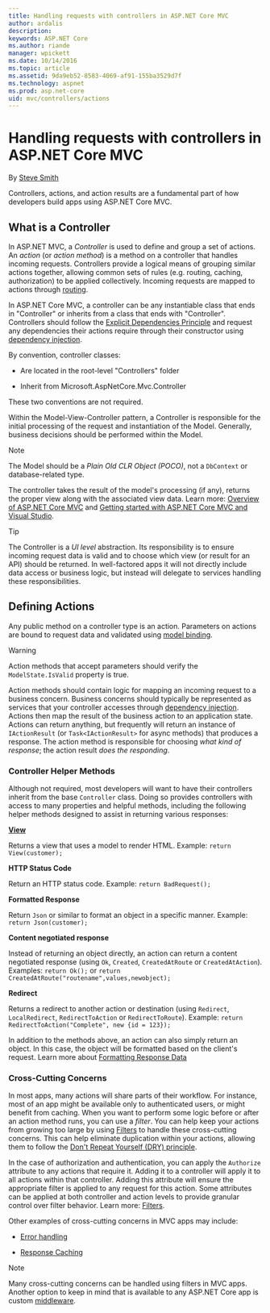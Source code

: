 ```yaml
---
title: Handling requests with controllers in ASP.NET Core MVC 
author: ardalis
description: 
keywords: ASP.NET Core
ms.author: riande
manager: wpickett
ms.date: 10/14/2016
ms.topic: article
ms.assetid: 9da9eb52-8583-4069-af91-155ba3529d7f
ms.technology: aspnet
ms.prod: asp.net-core
uid: mvc/controllers/actions
---
```

# Handling requests with controllers in ASP.NET Core MVC

By [Steve Smith](http://ardalis.com)

Controllers, actions, and action results are a fundamental part of how developers build apps using ASP.NET Core MVC.

## What is a Controller

In ASP.NET MVC, a *Controller* is used to define and group a set of actions. An *action* (or *action method*) is a method on a controller that handles incoming requests. Controllers provide a logical means of grouping similar actions together, allowing common sets of rules (e.g. routing, caching, authorization) to be applied collectively. Incoming requests are mapped to actions through [routing](routing.md).

In ASP.NET Core MVC, a controller can be any instantiable class that ends in "Controller" or inherits from a class that ends with "Controller". Controllers should follow the [Explicit Dependencies Principle](http://deviq.com/explicit-dependencies-principle) and request any dependencies their actions require through their constructor using [dependency injection](dependency-injection.md).

By convention, controller classes:

* Are located in the root-level "Controllers" folder

* Inherit from Microsoft.AspNetCore.Mvc.Controller

These two conventions are not required.

Within the Model-View-Controller pattern, a Controller is responsible for the initial processing of the request and instantiation of the Model. Generally, business decisions should  be performed within the Model.

> [!NOTE]
> The Model should be a *Plain Old CLR Object (POCO)*, not a `DbContext` or database-related type.

The controller takes the result of the model's processing (if any), returns the proper view along with the associated view data. Learn more: [Overview of ASP.NET Core MVC](../overview.md) and [Getting started with ASP.NET Core MVC and Visual Studio](../../tutorials/first-mvc-app/start-mvc.md).

>[!TIP]
> The Controller is a *UI level* abstraction. Its responsibility is to ensure incoming request data is valid and to choose which view (or result for an API) should be returned. In well-factored apps it will not directly include data access or business logic, but instead will delegate to services handling these responsibilities.

## Defining Actions

Any public method on a controller type is an action. Parameters on actions are bound to request data and validated using [model binding](../models/model-binding.md).

>[!WARNING]
> Action methods that accept parameters should verify the `ModelState.IsValid` property is true.

Action methods should contain logic for mapping an incoming request to a business concern. Business concerns should typically be represented as services that your controller accesses through [dependency injection](dependency-injection.md). Actions then map the result of the business action to an application state.
Actions can return anything, but frequently will return an instance of `IActionResult` (or `Task<IActionResult>` for async methods) that produces a response. The action method is responsible for choosing *what kind of response*; the action result *does the responding*.

### Controller Helper Methods

Although not required, most developers will want to have their controllers inherit from the base `Controller` class. Doing so provides controllers with access to many properties and helpful methods, including the following helper methods designed to assist in returning various responses:

**[View](../views/index.md)**

Returns a view that uses a model to render HTML. Example: `return View(customer);`

**HTTP Status Code**

Return an HTTP status code. Example: `return BadRequest();`

**Formatted Response**

Return `Json` or similar to format an object in a specific manner. Example: `return Json(customer);`

**Content negotiated response**

Instead of returning an object directly, an action can return a content negotiated response (using `Ok`, `Created`, `CreatedAtRoute` or `CreatedAtAction`). Examples: `return Ok();` or `return CreatedAtRoute("routename",values,newobject);`

**Redirect**

Returns a redirect to another action or destination (using `Redirect`, `LocalRedirect`, `RedirectToAction` or `RedirectToRoute`). Example: `return RedirectToAction("Complete", new {id = 123});`

In addition to the methods above, an action can also simply return an object. In this case, the object will be formatted based on the client's request. Learn more about [Formatting Response Data](../models/formatting.md)

### Cross-Cutting Concerns

In most apps, many actions will share parts of their workflow. For instance, most of an app might be available only to authenticated users, or might benefit from caching. When you want to perform some logic before or after an action method runs, you can use a *filter*. You can help keep your actions from growing too large by using [Filters](filters.md) to handle these cross-cutting concerns. This can help eliminate duplication within your actions, allowing them to follow the [Don't Repeat Yourself (DRY) principle](http://deviq.com/don-t-repeat-yourself/).

In the case of authorization and authentication, you can apply the `Authorize` attribute to any actions that require it. Adding it to a controller will apply it to all actions within that controller. Adding this attribute will ensure the appropriate filter is applied to any request for this action. Some attributes can be applied at both controller and action levels to provide granular control over filter behavior. Learn more: [Filters](filters.md).

Other examples of cross-cutting concerns in MVC apps may include:
   * [Error handling](filters.md#exception-filters)

   * [Response Caching](../../performance/caching/response.md)

> [!NOTE]
> Many cross-cutting concerns can be handled using filters in MVC apps. Another option to keep in mind that is available to any ASP.NET Core app is custom [middleware](../../fundamentals/middleware.md).
